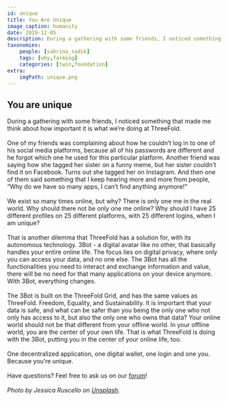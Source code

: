 ```yaml
---
id: unique
title: You Are Unique
image_caption: humanity
date: 2019-12-05
description: During a gathering with some friends, I noticed something that made me think about how important it is what we’re doing.
taxonomies:
    people: [sabrina_sadik]
    tags: [why,farming]
    categories: [twin,foundation]
extra:
    imgPath: unique.png
---
```


## You are unique

During a gathering with some friends, I noticed something that made me think about how important it is what we’re doing at ThreeFold.
<br/>
<br/>
One of my friends was complaining about how he couldn’t log in to one of his social media platforms, because all of his passwords are different and he forgot which one he used for this particular platform. Another friend was saying how she tagged her sister on a funny meme, but her sister couldn’t find it on Facebook. Turns out she tagged her on Instagram. And then one of them said something that I keep hearing more and more from people, “Why do we have so many apps, I can’t find anything anymore!”
<br/>
<br/>
We exist so many times online, but why? There is only one me in the real world. Why should there not be only one me online? Why should I have 25 different profiles on 25 different platforms, with 25 different logins, when I am unique?
<br/>
<br/>
That is another dilemma that ThreeFold has a solution for, with its autonomous technology. 3Bot - a digital avatar like no other, that basically handles your entire online life. The focus lies on digital privacy, where only you can access your data, and no one else. The 3Bot has all the functionalities you need to interact and exchange information and value, there will be no need for that many applications on your device anymore. With 3Bot, everything changes.
<br/>
<br/>
The 3Bot is built on the ThreeFold Grid, and has the same values as ThreeFold. Freedom, Equality, and Sustainability. It is important that your data is safe, and what can be safer than you being the only one who not only has access to it, but also the only one who owns that data? Your online world should not be that different from your offline world. In your offline world, you are the center of your own life. That is what ThreeFold is doing with the 3Bot, putting you in the center of your online life, too.
<br/>
<br/>
One decentralized application, one digital wallet, one login and one you. Because you’re unique.
<br/>
<br/>
Have questions? Feel free to ask us on our [forum](https://forum.threefold.io)!
<br/>
<br/>
*Photo by Jessica Ruscello on [Unsplash](https://unsplash.com/photos/DoSDQvzjeH0).*
